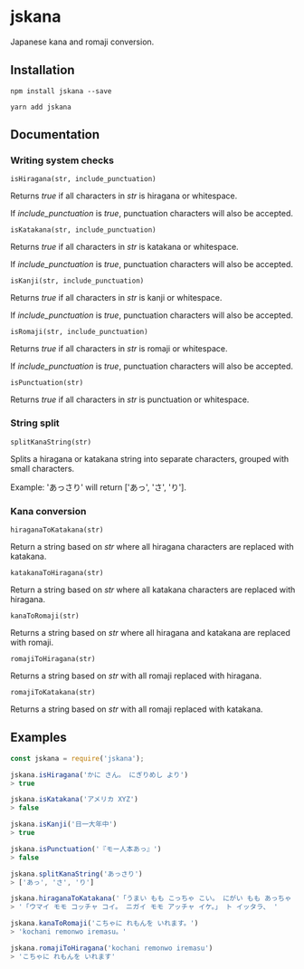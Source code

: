 # jskana
Japanese kana and romaji conversion.

## Installation
```shell script
npm install jskana --save

yarn add jskana
```

## Documentation

### Writing system checks

``` isHiragana(str, include_punctuation) ```

Returns _true_ if all characters in _str_ is hiragana or whitespace.

If _include_punctuation_ is _true_, punctuation characters will also be accepted.

``` isKatakana(str, include_punctuation) ```

Returns _true_ if all characters in _str_ is katakana or whitespace.

If _include_punctuation_ is _true_, punctuation characters will also be accepted.

``` isKanji(str, include_punctuation) ```

Returns _true_ if all characters in _str_ is kanji or whitespace.

If _include_punctuation_ is _true_, punctuation characters will also be accepted.

``` isRomaji(str, include_punctuation) ```

Returns _true_ if all characters in _str_ is romaji or whitespace.

If _include_punctuation_ is _true_, punctuation characters will also be accepted.

``` isPunctuation(str) ```

Returns _true_ if all characters in _str_ is punctuation or whitespace.

### String split

``` splitKanaString(str) ```

Splits a hiragana or katakana string into separate characters, grouped with small characters.

Example: 'あっさり' will return ['あっ', 'さ', 'り'].

### Kana conversion

``` hiraganaToKatakana(str) ```

Return a string based on _str_ where all hiragana characters are replaced with katakana.

``` katakanaToHiragana(str) ```

Return a string based on _str_ where all katakana characters are replaced with hiragana.

``` kanaToRomaji(str) ```

Returns a string based on _str_ where all hiragana and katakana are replaced with romaji.

``` romajiToHiragana(str) ```

Returns a string based on _str_ with all romaji replaced with hiragana.

``` romajiToKatakana(str) ```

Returns a string based on _str_ with all romaji replaced with katakana.

## Examples

```javascript
const jskana = require('jskana');

jskana.isHiragana('かに さん。 にぎりめし より')
> true

jskana.isKatakana('アメリカ XYZ')
> false

jskana.isKanji('日一大年中')
> true

jskana.isPunctuation('『モー人本あっ』')
> false

jskana.splitKanaString('あっさり')
> ['あっ', 'さ', 'り']

jskana.hiraganaToKatakana('「うまい もも こっちゃ こい。 にがい もも あっちゃ いけ。」 と いったら、 ')
> '「ウマイ モモ コッチャ コイ。 ニガイ モモ アッチャ イケ。」 ト イッタラ、 '

jskana.kanaToRomaji('こちゃに れもんを いれます。')
> 'kochani remonwo iremasu。'

jskana.romajiToHiragana('kochani remonwo iremasu')
> 'こちゃに れもんを いれます'
```